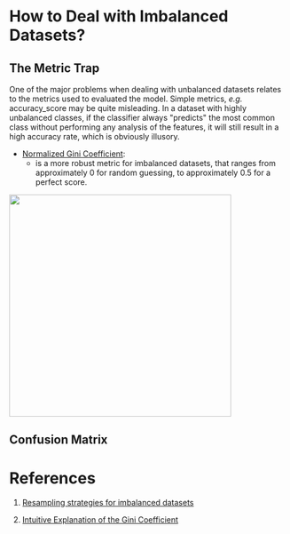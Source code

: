 # How to Deal with Imbalanced Datasets?

## The Metric Trap

One of the major problems when dealing with unbalanced datasets relates to the metrics used to evaluated the model. Simple metrics, *e.g.* accuracy_score may be quite misleading. In a dataset with highly unbalanced classes, if the classifier always "predicts" the most common class without performing any analysis of the features, it will still result in a high accuracy rate, which is obviously illusory.

* [Normalized Gini Coefficient](https://theblog.github.io/post/gini-coefficient-intuitive-explanation/#:~:text=The%20Normalized%20Gini%20coefficient%20is,could%20give%20you%20a%20better): 
    - is a more robust metric for imbalanced datasets, that ranges from approximately 0 for random guessing, to approximately 0.5 for a perfect score.

<img src="https://xpic.x-mol.com/20191201%2F10.1038_s41598-019-54288-7.png" align="center" width="400" heigth="200">

## Confusion Matrix

# References

1. [Resampling strategies for imbalanced datasets](https://www.kaggle.com/rafjaa/resampling-strategies-for-imbalanced-datasets/notebook)

1. [Intuitive Explanation of the Gini Coefficient](https://theblog.github.io/post/gini-coefficient-intuitive-explanation/#:~:text=The%20Normalized%20Gini%20coefficient%20is,could%20give%20you%20a%20better)